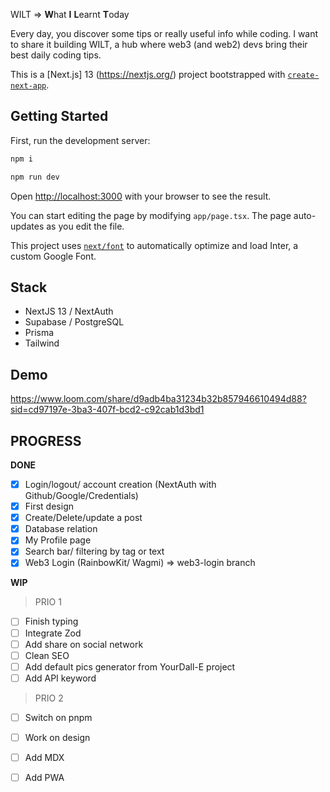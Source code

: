 WILT => **W**hat **I** **L**earnt **T**oday

Every day, you discover some tips or really useful info while coding. I want to share it building WILT, a hub where web3 (and web2) devs bring their best daily coding tips.

This is a [Next.js] 13 (https://nextjs.org/) project bootstrapped with [`create-next-app`](https://github.com/vercel/next.js/tree/canary/packages/create-next-app).

## Getting Started

First, run the development server:

```bash
npm i
```

```bash
npm run dev
```

Open [http://localhost:3000](http://localhost:3000) with your browser to see the result.

You can start editing the page by modifying `app/page.tsx`. The page auto-updates as you edit the file.

This project uses [`next/font`](https://nextjs.org/docs/basic-features/font-optimization) to automatically optimize and load Inter, a custom Google Font.

## Stack
- NextJS 13 / NextAuth
- Supabase / PostgreSQL
- Prisma
- Tailwind


## Demo

https://www.loom.com/share/d9adb4ba31234b32b857946610494d88?sid=cd97197e-3ba3-407f-bcd2-c92cab1d3bd1

## PROGRESS 

**DONE**
- [x] Login/logout/ account creation (NextAuth with Github/Google/Credentials)
- [x] First design
- [x] Create/Delete/update a post
- [x] Database relation
- [x] My Profile page
- [x] Search bar/ filtering by tag or text
- [x] Web3 Login (RainbowKit/ Wagmi) => web3-login branch

**WIP**

> PRIO 1
- [ ] Finish typing
- [ ] Integrate Zod
- [ ] Add share on social network
- [ ] Clean SEO
- [ ] Add default pics generator from YourDall-E project
- [ ] Add API keyword

> PRIO 2
- [ ] Switch on pnpm
- [ ] Work on design
- [ ] Add MDX
- [ ] Add PWA

